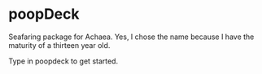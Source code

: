 # poopDeck
Seafaring package for Achaea. Yes, I chose the name because I have the maturity of a thirteen year old.

Type in poopdeck to get started.
